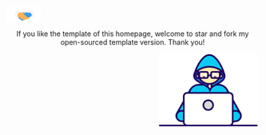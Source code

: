 <img src="./WanyongQiu_home/Assets/Handshake.gif" alt="Handshake" style="vertical-align: middle; width: auto; height: 32px; margin-right: 5px;"><p style="text-align: center;">If you like the template of this homepage, welcome to star and fork my open-sourced template version. Thank you!</p>
<img src="./WanyongQiu_home/Assets/Developer.gif" alt="Developer" style="width: 200px; height: auto; float: right;">



    

